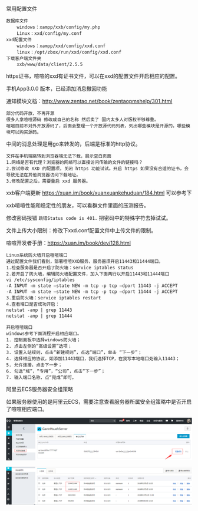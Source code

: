常用配置文件

```
数据库文件 
	windows：xampp/xxb/config/my.php 
	Linux：xxd/config/my.conf 
xxd配置文件 
	windows：xampp/xxd/config/xxd.conf 
	linux：/opt/zbox/run/xxd/config/xxd.conf 
下载客户端文件夹
	xxb/www/data/client/2.5.5 
```



https证书，喧喧的xxd有证书文件，可以在xxd的配置文件开启相应的配置。



手机App3.0.0 版本，已经添加消息撤回功能



通知模块文档：http://www.zentao.net/book/zentaopmshelp/301.html



```
部分代码开放，不再开源
很多人拿喧喧源码 修改成自己的名称 然后卖了 国内太多人对版权不够尊重。
喧喧目前不对外开放源码了，后面会整理一个开放源代码列表，列出哪些模块是开源的，哪些模块可以购买源码。
```



中间的消息处理是用go来转发的，后端是标准的http协议。



```
文件在手机端跳转到浏览器端无法下载，展示空白页面
1.网络是否有代理？浏览器的网络可以直接访问传输的文件的链接吗？
2.尝试修改 XXD 的配置项，关闭 https 功能试试。开启 https 如果没有合适的证书，会导致无法在其他浏览器访问下载地址。
3.修改配置之后，需要重启 xxd 服务器。
```



xxb客户端更新 https://xuan.im/book/xuanxuankehuduan/184.html 可以参考下



xxb喧喧性能和稳定性的朋友，可以看群文件里面的压测报告。



修改密码报错 `跳错Status code is 401.` 把密码中的特殊字符去掉试试。



文件上传大小限制：修改下xxd.conf配置文件中上传文件的限制。



喧喧开发者手册：https://xuan.im/book/dev/128.html



```
Linux系统防火墙开启喧喧端口
通过配置文件我们看到，部署喧喧XXD服务，服务器须开启11443和11444端口。
1.检查服务器是否开启了防火墙：service iptables status
2.若开启了防火墙，编辑防火墙配置文件，加入下面两行以开启11443和11444端口
vi /etc/sysconfig/iptables
-A INPUT -m state –state NEW -m tcp -p tcp –dport 11443 -j ACCEPT
-A INPUT -m state –state NEW -m tcp -p tcp –dport 11444 -j ACCEPT
3.重启防火墙：service iptables restart
4.查看端口是否成功开启：
netstat -anp | grep 11443
netstat -anp | grep 11444
```



```
开启喧喧端口
windows参考下面流程开启相应端口。
1. 控制面板中选择windows防火墙；
2. 点击左侧的“高级设置”选项；
3. 设置入站规则，点击“新建规则”，点选“端口”，单击 “下一步”；
4. 选择相应的协议，如添加11443端口，我们选择TCP，在我写本地端口处输入11443；
5. 允许连接，点击下一步；
6. 勾选“域”，“专用”，“公司”，点击“下一步”；
7. 输入端口名称，点“完成”即可。
```





阿里云ECS服务器安全组策略

如果服务器使用的是阿里云ECS，需要注意查看服务器所属安全组策略中是否开启了喧喧相应端口。

![img](1.png)

![img](2.png)